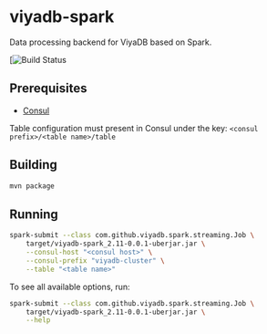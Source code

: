 viyadb-spark
=============

Data processing backend for ViyaDB based on Spark.

[![Build Status](https://travis-ci.org/viyadb/viyadb-spark.svg?branch=master)

## Prerequisites

 * [Consul](http://www.consul.io)
 
Table configuration must present in Consul under the key: `<consul prefix>/<table name>/table`

## Building

```bash
mvn package
```

## Running

```bash
spark-submit --class com.github.viyadb.spark.streaming.Job \
    target/viyadb-spark_2.11-0.0.1-uberjar.jar \
    --consul-host "<consul host>" \
    --consul-prefix "viyadb-cluster" \
    --table "<table name>"
```

To see all available options, run:

```bash
spark-submit --class com.github.viyadb.spark.streaming.Job \
    target/viyadb-spark_2.11-0.0.1-uberjar.jar \
    --help
```
